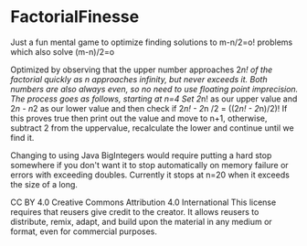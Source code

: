 # FactorialFinesse
Just a fun mental game to optimize finding solutions to m-n/2=o! problems which also solve (m-n)/2=o

Optimized by observing that the upper number approaches 2*n! of the factorial quickly as n approaches infinity, but never exceeds it.
Both numbers are also always even, so no need to use floating point imprecision.
The process goes as follows, starting at n=4
Set 2*n! as our upper value and 2*n - n*2 as our lower value and then check if 2*n! - 2*n /2 = ((2*n! - 2*n)/2)!
If this proves true then print out the value and move to n+1,
otherwise, subtract 2 from the uppervalue, recalculate the lower and continue until we find it.

Changing to using Java BigIntegers would require putting a hard stop somewhere if you don't want it to stop automatically on memory failure or errors with exceeding doubles. Currently it stops at n=20 when it exceeds the size of a long.

CC BY 4.0
Creative Commons Attribution 4.0 International
This license requires that reusers give credit to the creator. It allows reusers to distribute, remix, adapt, and build upon the material in any medium or format, even for commercial purposes.
